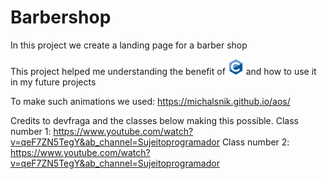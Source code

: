 # Barbershop
In this project we create a landing page for a barber shop

This project helped me understanding the benefit of <img src="https://raw.githubusercontent.com/devicons/devicon/master/icons/c/c-original.svg" alt="c" width="25" height="25"/> and how to use it in my future projects

To make such animations we used: 
https://michalsnik.github.io/aos/

Credits to devfraga and the classes below making this possible. 
Class number 1:
https://www.youtube.com/watch?v=qeF7ZN5TegY&ab_channel=Sujeitoprogramador
Class number 2:
https://www.youtube.com/watch?v=qeF7ZN5TegY&ab_channel=Sujeitoprogramador
